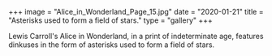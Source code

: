 +++
image = "Alice_in_Wonderland_Page_15.jpg"
date = "2020-01-21"
title = "Asterisks used to form a field of stars."
type = "gallery"
+++

Lewis Carroll's Alice in Wonderland, in a print of indeterminate age, features dinkuses in the form of asterisks used to form a field of stars.
